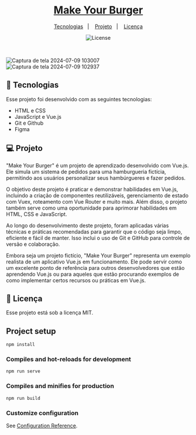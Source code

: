
<h1 align="center"> <a href="https://social-links-xi-brown.vercel.app/" target="_blank">Make Your Burger</a> </h1>

<p align="center">
  <a href="#-tecnologias">Tecnologias</a>&nbsp;&nbsp;&nbsp;|&nbsp;&nbsp;&nbsp;
  <a href="#-projeto">Projeto</a>&nbsp;&nbsp;&nbsp;|&nbsp;&nbsp;&nbsp;
  <a href="#memo-licença">Licença</a>
</p>

<p align="center">
  <img alt="License" src="https://img.shields.io/static/v1?label=license&message=MIT&color=49AA26&labelColor=000000">
</p>

<br>

  ![Captura de tela 2024-07-09 103007](https://github.com/NaykyrOliveira/make-your-burger/assets/103430603/d7cd5ebd-07ab-42ad-8421-ef2a8a9c2348)
  ![Captura de tela 2024-07-09 102937](https://github.com/NaykyrOliveira/make-your-burger/assets/103430603/47951164-b37f-4b24-b5b7-11e87ee932ba)


## 🚀 Tecnologias

Esse projeto foi desenvolvido com as seguintes tecnologias:

- HTML e CSS
- JavaScript e Vue.js
- Git e Github
- Figma

## 💻 Projeto

"Make Your Burger" é um projeto de aprendizado desenvolvido com Vue.js. Ele simula um sistema de pedidos para uma hamburgueria fictícia, permitindo aos usuários personalizar seus hambúrgueres e fazer pedidos.

O objetivo deste projeto é praticar e demonstrar habilidades em Vue.js, incluindo a criação de componentes reutilizáveis, gerenciamento de estado com Vuex, roteamento com Vue Router e muito mais. Além disso, o projeto também serve como uma oportunidade para aprimorar habilidades em HTML, CSS e JavaScript.

Ao longo do desenvolvimento deste projeto, foram aplicadas várias técnicas e práticas recomendadas para garantir que o código seja limpo, eficiente e fácil de manter. Isso inclui o uso de Git e GitHub para controle de versão e colaboração.

Embora seja um projeto fictício, "Make Your Burger" representa um exemplo realista de um aplicativo Vue.js em funcionamento. Ele pode servir como um excelente ponto de referência para outros desenvolvedores que estão aprendendo Vue.js ou para aqueles que estão procurando exemplos de como implementar certos recursos ou práticas em Vue.js.


## :memo: Licença

Esse projeto está sob a licença MIT.

## Project setup
```
npm install
```

### Compiles and hot-reloads for development
```
npm run serve
```

### Compiles and minifies for production
```
npm run build
```

### Customize configuration
See [Configuration Reference](https://cli.vuejs.org/config/).
